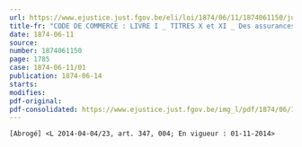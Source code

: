 ```yaml
---
url: https://www.ejustice.just.fgov.be/eli/loi/1874/06/11/1874061150/justel
title-fr: "CODE DE COMMERCE : LIVRE I _ TITRES X et XI _ Des assurances en général et De quelques assurances terrestres en particulier. (Loi contenant les titres X et XI, livre Ier, du code de commerce.)(NOTE : Consultation des versions antérieures à partir du 20-08-1992 et mise à jour au 30-04-2014)"
date: 1874-06-11
source:
number: 1874061150
page: 1785
case: 1874-06-11/01
publication: 1874-06-14
starts:
modifies:
pdf-original:
pdf-consolidated: https://www.ejustice.just.fgov.be/img_l/pdf/1874/06/11/1874061150_F.pdf
---
```


`[Abrogé] <L 2014-04-04/23, art. 347, 004; En vigueur : 01-11-2014>`
